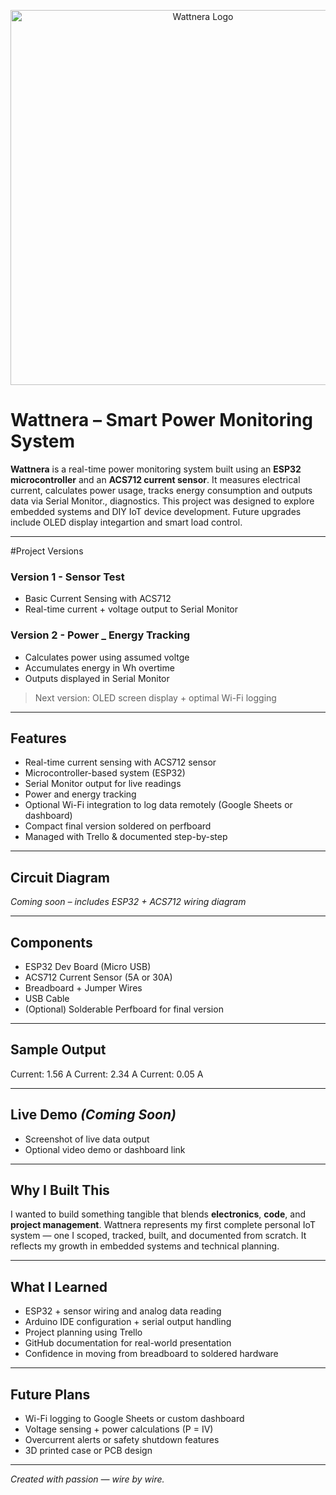 <p align="center">
  <img src="wattnera-banner.png" alt="Wattnera Logo" width="600"/>
</p>

# Wattnera – Smart Power Monitoring System

**Wattnera** is a real-time power monitoring system built using an **ESP32 microcontroller** and an **ACS712 current sensor**. It measures electrical current, calculates power usage, tracks energy consumption and outputs data via Serial Monitor., diagnostics. This project was designed to explore embedded systems and DIY IoT device development. Future upgrades include OLED display integartion and smart load control.

---

#Project Versions

### Version 1 - Sensor Test
- Basic Current Sensing with ACS712
- Real-time current + voltage output to Serial Monitor

### Version 2 - Power _ Energy Tracking
- Calculates power using assumed voltge
- Accumulates energy in Wh overtime
- Outputs displayed in Serial Monitor

> Next version: OLED screen display + optimal Wi-Fi logging


---
## Features
- Real-time current sensing with ACS712 sensor
- Microcontroller-based system (ESP32)
- Serial Monitor output for live readings
- Power and energy tracking
- Optional Wi-Fi integration to log data remotely (Google Sheets or dashboard)
- Compact final version soldered on perfboard
- Managed with Trello & documented step-by-step

---

## Circuit Diagram
*Coming soon – includes ESP32 + ACS712 wiring diagram*

---

## Components
- ESP32 Dev Board (Micro USB)
- ACS712 Current Sensor (5A or 30A)
- Breadboard + Jumper Wires
- USB Cable
- (Optional) Solderable Perfboard for final version

---

## Sample Output
Current: 1.56 A
Current: 2.34 A
Current: 0.05 A

---

## Live Demo *(Coming Soon)*
- Screenshot of live data output
- Optional video demo or dashboard link

---

## Why I Built This
I wanted to build something tangible that blends **electronics**, **code**, and **project management**. Wattnera represents my first complete personal IoT system — one I scoped, tracked, built, and documented from scratch. It reflects my growth in embedded systems and technical planning.

---

## What I Learned
- ESP32 + sensor wiring and analog data reading
- Arduino IDE configuration + serial output handling
- Project planning using Trello
- GitHub documentation for real-world presentation
- Confidence in moving from breadboard to soldered hardware

---

## Future Plans
- Wi-Fi logging to Google Sheets or custom dashboard
- Voltage sensing + power calculations (P = IV)
- Overcurrent alerts or safety shutdown features
- 3D printed case or PCB design

---

*Created with passion — wire by wire.*
